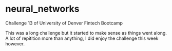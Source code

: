# neural_networks
Challenge 13 of University of Denver Fintech Bootcamp

This was a long challenge but it started to make sense as things went along.  A lot of repitition more than anything, I did enjoy the challenge this week however.
